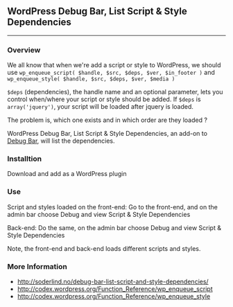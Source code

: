 
## WordPress Debug Bar, List Script &amp; Style Dependencies



-----------------------

### Overview

We all know that when we're add a script or style to WordPress, we should use `wp_enqueue_script( $handle, $src, $deps, $ver, $in_footer )` and `wp_enqueue_style( $handle, $src, $deps, $ver, $media )`

`$deps` (dependencies), the handle name and an optional parameter, lets you control when/where your script or style should be added. If `$deps` is `array('jquery')`, your script will be loaded after jquery is loaded.

The problem is, which one exists and in which order are they loaded ?

WordPress Debug Bar, List Script &amp; Style Dependencies, an add-on to [Debug Bar](http://wordpress.org/extend/plugins/debug-bar/), will list the dependencies.

### Installtion

Download and add as a WordPress plugin

### Use

Script and styles loaded on the front-end: Go to the front-end, and on the admin bar choose Debug and view Script & Style Dependencies

Back-end: Do the same, on the admin bar choose Debug and view Script & Style Dependencies

Note, the front-end and back-end loads different scripts and styles.


### More Information

* http://soderlind.no/debug-bar-list-script-and-style-dependencies/
* http://codex.wordpress.org/Function_Reference/wp_enqueue_script
* http://codex.wordpress.org/Function_Reference/wp_enqueue_style